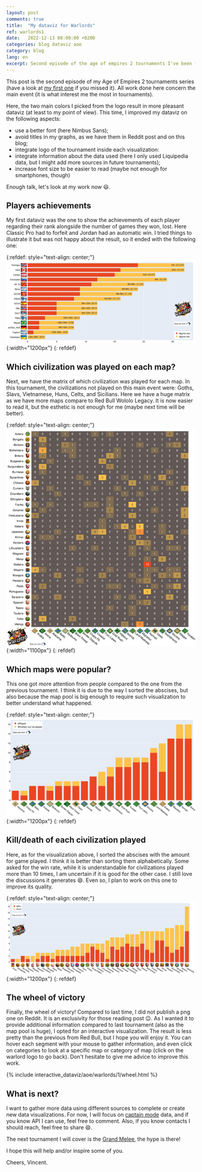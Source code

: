 ```yaml
---
layout: post
comments: true
title:  "My dataviz for Warlords"
ref: warlords1
date:   2022-12-13 08:00:00 +0200
categories: blog dataviz aoe
category: blog
lang: en
excerpt: Second episode of the age of empires 2 tournaments I've been following, hence new visualizations 😃.
---
```


This post is the second episode of my Age of Empires 2 tournaments series (have a look at [my first one](/blog/dataviz/aoe/2022/12/08/redbull-wololo-legacy) if you missed it).
All work done here concern the main event (it is what interest me the most in tournaments).

Here, the two main colors I picked from the logo result in more pleasant dataviz (at least to my point of view).
This time, I improved my dataviz on the following aspects:

- use a better font (here Nimbus Sans);
- avoid titles in my graphs, as we have them in Reddit post and on this blog;
- integrate logo of the tournament inside each visualization:
- integrate information about the data used (here I only used Liquipedia data, but I might add more sources in future tournaments);
- increase font size to be easier to read (maybe not enough for smartphones, though)

Enough talk, let's look at my work now 😃.

## Players achievements
My first dataviz was the one to show the achievements of each player regarding their rank alongside the number of games they won, lost.
Here Classic Pro had to forfeit and Jordan had an automatic win.
I tried things to illustrate it but was not happy about the result, so it ended with the following one:

{:refdef: style="text-align: center;"}
![Players achievements](/assets/images/dataviz/aoe/warlords/1/rank_games.png){:width="1200px"}
{: refdef}

## Which civilization was played on each map?

Next, we have the matrix of which civilization was played for each map.
In this tournament, the civilizations not played on this main event were: Goths, Slavs, Vietnamese, Huns, Celts, and Sicilians.
Here we have a huge matrix as we have more maps compare to Red Bull Wololo Legacy.
It is now easier to read it, but the esthetic is not enough for me (maybe next time will be better).

{:refdef: style="text-align: center;"}
![Which civilization are played on each map?](/assets/images/dataviz/aoe/warlords/1/map_civ_played.png){:width="1100px"}
{: refdef}

## Which maps were popular?

This one got more attention from people compared to the one from the previous tournament.
I think it is due to the way I sorted the abscises, but also because the map pool is big enough to require such visualization to better understand what happened.

{:refdef: style="text-align: center;"}
![Which maps were popular?](/assets/images/dataviz/aoe/warlords/1/maps_played.png){:width="1200px"}
{: refdef}

## Kill/death of each civilization played

Here, as for the visualization above, I sorted the abscises with the amount for game played.
I think it is better than sorting them alphabetically.
Some asked for the win rate, while it is understandable for civilizations played more than 10 times, I am uncertain if it is good for the other case.
I still love the discussions it generates 😄.
Even so, I plan to work on this one to improve its quality.

{:refdef: style="text-align: center;"}
![Kill/death of each played civs](/assets/images/dataviz/aoe/warlords/1/civ_played.png){:width="1200px"}
{: refdef}

## The wheel of victory

Finally, the wheel of victory!
Compared to last time, I did not publish a png one on Reddit.
It is an exclusivity for those reading post 😉.
As I wanted it to provide additional information compared to last tournament (also as the map pool is huge), I opted for an interactive visualization.
The result is less pretty than the previous from Red Bull, but I hope you will enjoy it.
You can hover each segment with your mouse to gather information, and even click on categories to look at a specific map or category of map (click on the warlord logo to go back).
Don't hesitate to give me advice to improve this work.

<div style="width: 1000px; margin: 0 auto;">
    {% include interactive_dataviz/aoe/warlords/1/wheel.html %}
</div>

## What is next?

I want to gather more data using different sources to complete or create new data visualizations.
For now, I will focus on [captain mode](https://www.aoe2cm.net/) data, and if you know API I can use, feel free to comment.
Also, if you know contacts I should reach, feel free to share 😄.

The next tournament I will cover is the [Grand Melee](https://youtu.be/QMApAc6IojQ), the hype is there!

I hope this will help and/or inspire some of you.

Cheers, Vincent.